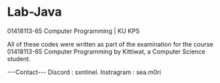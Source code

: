 # Lab-Java
01418113-65 Computer Programming | KU KPS

All of these codes were written as part of the examination for the course 01418113-65 Computer Programming by Kittiwat, a Computer Science student.

---Contact---
Discord : sxntinel.
Instragram : sea.m0ri